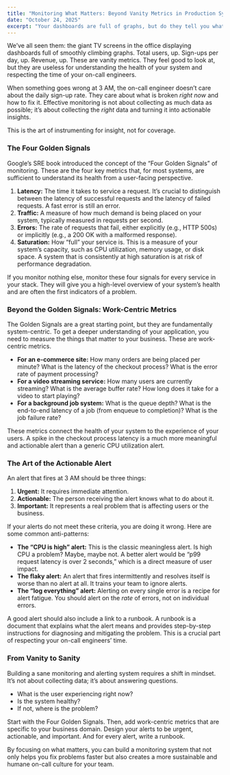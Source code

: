 ```yaml
---
title: "Monitoring What Matters: Beyond Vanity Metrics in Production Systems"
date: "October 24, 2025"
excerpt: "Your dashboards are full of graphs, but do they tell you what you really need to know? We'll dive into the difference between metrics that look impressive and those that actually help you understand system health, and how to design alerts that respect your on-call engineers' time."
---
```


We’ve all seen them: the giant TV screens in the office displaying dashboards full of smoothly climbing graphs. Total users, up. Sign-ups per day, up. Revenue, up. These are vanity metrics. They feel good to look at, but they are useless for understanding the health of your system and respecting the time of your on-call engineers.

When something goes wrong at 3 AM, the on-call engineer doesn’t care about the daily sign-up rate. They care about what is broken *right now* and how to fix it. Effective monitoring is not about collecting as much data as possible; it’s about collecting the *right* data and turning it into actionable insights.

This is the art of instrumenting for insight, not for coverage.

### The Four Golden Signals

Google’s SRE book introduced the concept of the “Four Golden Signals” of monitoring. These are the four key metrics that, for most systems, are sufficient to understand its health from a user-facing perspective.

1.  **Latency:** The time it takes to service a request. It’s crucial to distinguish between the latency of successful requests and the latency of failed requests. A fast error is still an error.
2.  **Traffic:** A measure of how much demand is being placed on your system, typically measured in requests per second.
3.  **Errors:** The rate of requests that fail, either explicitly (e.g., HTTP 500s) or implicitly (e.g., a 200 OK with a malformed response).
4.  **Saturation:** How “full” your service is. This is a measure of your system’s capacity, such as CPU utilization, memory usage, or disk space. A system that is consistently at high saturation is at risk of performance degradation.

If you monitor nothing else, monitor these four signals for every service in your stack. They will give you a high-level overview of your system’s health and are often the first indicators of a problem.

### Beyond the Golden Signals: Work-Centric Metrics

The Golden Signals are a great starting point, but they are fundamentally system-centric. To get a deeper understanding of your application, you need to measure the things that matter to your business. These are work-centric metrics.

*   **For an e-commerce site:** How many orders are being placed per minute? What is the latency of the checkout process? What is the error rate of payment processing?
*   **For a video streaming service:** How many users are currently streaming? What is the average buffer rate? How long does it take for a video to start playing?
*   **For a background job system:** What is the queue depth? What is the end-to-end latency of a job (from enqueue to completion)? What is the job failure rate?

These metrics connect the health of your system to the experience of your users. A spike in the checkout process latency is a much more meaningful and actionable alert than a generic CPU utilization alert.

### The Art of the Actionable Alert

An alert that fires at 3 AM should be three things:

1.  **Urgent:** It requires immediate attention.
2.  **Actionable:** The person receiving the alert knows what to do about it.
3.  **Important:** It represents a real problem that is affecting users or the business.

If your alerts do not meet these criteria, you are doing it wrong. Here are some common anti-patterns:

*   **The “CPU is high” alert:** This is the classic meaningless alert. Is high CPU a problem? Maybe, maybe not. A better alert would be “p99 request latency is over 2 seconds,” which is a direct measure of user impact.
*   **The flaky alert:** An alert that fires intermittently and resolves itself is worse than no alert at all. It trains your team to ignore alerts.
*   **The “log everything” alert:** Alerting on every single error is a recipe for alert fatigue. You should alert on the *rate* of errors, not on individual errors.

A good alert should also include a link to a runbook. A runbook is a document that explains what the alert means and provides step-by-step instructions for diagnosing and mitigating the problem. This is a crucial part of respecting your on-call engineers’ time.

### From Vanity to Sanity

Building a sane monitoring and alerting system requires a shift in mindset. It’s not about collecting data; it’s about answering questions.

*   What is the user experiencing right now?
*   Is the system healthy?
*   If not, where is the problem?

Start with the Four Golden Signals. Then, add work-centric metrics that are specific to your business domain. Design your alerts to be urgent, actionable, and important. And for every alert, write a runbook.

By focusing on what matters, you can build a monitoring system that not only helps you fix problems faster but also creates a more sustainable and humane on-call culture for your team.
